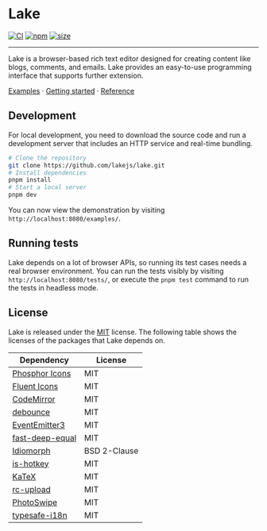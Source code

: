 # Lake

[![CI](https://github.com/lakejs/lake/actions/workflows/ci.yml/badge.svg)](https://github.com/lakejs/lake/actions)
[![npm](https://img.shields.io/npm/v/lakelib)](https://npmjs.org/package/lakelib)
[![size](https://badgen.net/bundlephobia/minzip/lakelib?style=flat-square)](https://bundlephobia.com/package/lakelib)

---

Lake is a browser-based rich text editor designed for creating content like blogs, comments, and emails. Lake provides an easy-to-use programming interface that supports further extension.

[Examples](https://lakejs.org/examples/) · [Getting started](https://lakejs.org/guide/) · [Reference](https://lakejs.org/reference/)

## Development

For local development, you need to download the source code and run a development server that includes an HTTP service and real-time bundling.

``` bash
# Clone the repository
git clone https://github.com/lakejs/lake.git
# Install dependencies
pnpm install
# Start a local server
pnpm dev
```

You can now view the demonstration by visiting `http://localhost:8080/examples/`.

## Running tests

Lake depends on a lot of browser APIs, so running its test cases needs a real browser environment. You can run the tests visibly by visiting `http://localhost:8080/tests/`, or execute the `pnpm test` command to run the tests in headless mode.

## License

Lake is released under the [MIT](https://github.com/lakejs/lake/blob/main/LICENSE) license. The following table shows the licenses of the packages that Lake depends on.

| Dependency | License |
| -------------  | ------------- |
| [Phosphor Icons](https://phosphoricons.com/) | MIT |
| [Fluent Icons](https://fluenticons.co/) | MIT |
| [CodeMirror](https://codemirror.net/) | MIT |
| [debounce](https://github.com/sindresorhus/debounce) | MIT |
| [EventEmitter3](https://github.com/primus/eventemitter3) | MIT |
| [fast-deep-equal](https://github.com/epoberezkin/fast-deep-equal) | MIT |
| [Idiomorph](https://github.com/bigskysoftware/idiomorph) | BSD 2-Clause |
| [is-hotkey](https://github.com/ianstormtaylor/is-hotkey) | MIT |
| [KaTeX](https://katex.org/) | MIT |
| [rc-upload](https://github.com/react-component/upload) | MIT |
| [PhotoSwipe](https://photoswipe.com/) | MIT |
| [typesafe-i18n](https://github.com/ivanhofer/typesafe-i18n) | MIT |
